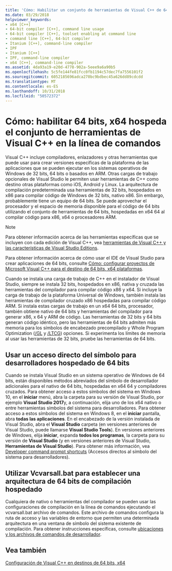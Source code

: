 ```yaml
---
title: 'Cómo: Habilitar un conjunto de herramientas de Visual C++ de 64 bits en la línea de comandos'
ms.date: 03/29/2018
helpviewer_keywords:
- x64 [C++]
- 64-bit compiler [C++], command line usage
- 64-bit compiler [C++], toolset enabling at command line
- command line [C++], 64-bit compiler
- Itanium [C++], command-line compiler
- IPF
- Itanium [C++]
- IPF, command-line compiler
- x64 [C++], command-line compiler
ms.assetid: 4da93a19-e20d-4778-902a-5eee9a6a90b5
ms.openlocfilehash: 5c5fe144fe81fcc0fb1194c57dec7fa7556101f2
ms.sourcegitcommit: 6052185696adca270bc9bdbec45a626dd89cdcdd
ms.translationtype: MT
ms.contentlocale: es-ES
ms.lasthandoff: 10/31/2018
ms.locfileid: "50572372"
---
```

# <a name="how-to-enable-a-64-bit-x64-hosted-visual-c-toolset-on-the-command-line"></a>Cómo: habilitar 64 bits, x64 hospeda el conjunto de herramientas de Visual C++ en la línea de comandos

Visual C++ incluye compiladores, enlazadores y otras herramientas que puede usar para crear versiones específicas de la plataforma de las aplicaciones que se pueden ejecutar en los sistemas operativos de Windows de 32 bits, 64 bits o basados en ARM. Otras cargas de trabajo opcionales de Visual Studio le permiten usar herramientas de C++ como destino otras plataformas como iOS, Android y Linux. La arquitectura de compilación predeterminada usa herramientas de 32 bits, hospedados en x86 para compilar código de Windows de 32 bits, nativo x86. Sin embargo, probablemente tiene un equipo de 64 bits. Se puede aprovechar el procesador y el espacio de memoria disponible para el código de 64 bits utilizando el conjunto de herramientas de 64 bits, hospedadas en x64 64 al compilar código para x86, x64 o procesadores ARM.

> [!NOTE]
> Para obtener información acerca de las herramientas específicas que se incluyen con cada edición de Visual C++, vea [herramientas de Visual C++ y las características de Visual Studio Editions](../ide/visual-cpp-tools-and-features-in-visual-studio-editions.md).
>
> Para obtener información acerca de cómo usar el IDE de Visual Studio para crear aplicaciones de 64 bits, consulte [Cómo: configurar proyectos de Microsoft Visual C++ para el destino de 64 bits, x64 plataformas](../build/how-to-configure-visual-cpp-projects-to-target-64-bit-platforms.md).

Cuando se instala una carga de trabajo de C++ en el instalador de Visual Studio, siempre se instala 32 bits, hospedados en x86, nativa y cruzada las herramientas del compilador para compilar código x86 y x64. Si incluye la carga de trabajo de la plataforma Universal de Windows, también instala las herramientas de compilador cruzado x86 hospedadas para compilar código ARM. Si instala estas cargas de trabajo en un x64 64 bits, procesador, también obtiene nativo de 64 bits y herramientas del compilador para generar x86, x 64 y ARM de código. Las herramientas de 32 bits y 64 bits generan código idéntico, pero las herramientas de 64 bits admiten más memoria para los símbolos de encabezado precompilado y Whole Program Optimization ([/GL](../build/reference/gl-whole-program-optimization.md) y [/LTCG](../build/reference/ltcg-link-time-code-generation.md)) opciones. Si experimenta los límites de memoria al usar las herramientas de 32 bits, pruebe las herramientas de 64 bits.

## <a name="use-a-64-bit-hosted-developer-command-prompt-shortcut"></a>Usar un acceso directo del símbolo para desarrolladores hospedado de 64 bits

Cuando se instala Visual Studio en un sistema operativo de Windows de 64 bits, están disponibles métodos abreviados del símbolo de desarrollador adicionales para el nativo de 64 bits, hospedadas en x64 64 y compiladores cruzados. Para obtener acceso a estos símbolos del sistema en Windows 10, en el **iniciar** menú, abra la carpeta para su versión de Visual Studio, por ejemplo **Visual Studio 2017**y, a continuación, elija uno de los x64 nativo o entre herramientas símbolos del sistema para desarrolladores. Para obtener acceso a estos símbolos del sistema en Windows 8, en el **iniciar** pantalla, abra **todas las aplicaciones**. En el encabezado de la versión instalada de Visual Studio, abra el **Visual Studio** carpeta (en versiones anteriores de Visual Studio, puede llamarse **Visual Studio Tools**). En versiones anteriores de Windows, elija **iniciar**, expanda **todos los programas**, la carpeta para su versión de **Visual Studio** (y en versiones anteriores de Visual Studio,  **Herramientas de Visual Studio**). Para obtener más información, vea [Developer command prompt shortcuts](../build/building-on-the-command-line.md#developer-command-prompt-shortcuts) (Accesos directos al símbolo del sistema para desarrolladores).

## <a name="use-vcvarsallbat-to-set-a-64-bit-hosted-build-architecture"></a>Utilizar Vcvarsall.bat para establecer una arquitectura de 64 bits de compilación hospedado

Cualquiera de nativo o herramientas del compilador se pueden usar las configuraciones de compilación en la línea de comandos ejecutando el vcvarsall.bat archivo de comandos. Este archivo de comandos configura la ruta de acceso y las variables de entorno que permiten una determinada arquitectura en una ventana de símbolo del sistema existente de compilación. Para obtener instrucciones específicas, consulte [ubicaciones y los archivos de comandos de desarrollador](../build/building-on-the-command-line.md#developer-command-files-and-locations).

## <a name="see-also"></a>Vea también

[Configuración de Visual C++ en destinos de 64 bits, x64](../build/configuring-programs-for-64-bit-visual-cpp.md)<br/>
